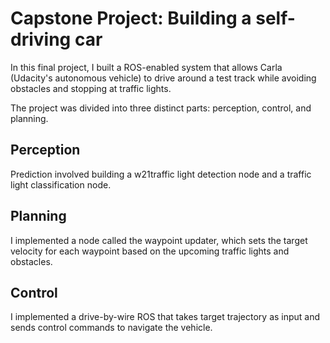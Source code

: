 # Capstone Project: Building a self-driving car
In this final project, I built a ROS-enabled system that allows Carla (Udacity's autonomous vehicle) to drive around a test track while avoiding obstacles and stopping at traffic lights. 

The project was divided into three distinct parts: perception, control, and planning.

## Perception
Prediction involved building a w21traffic light detection node and a traffic light classification node. 

## Planning
I implemented a node called the waypoint updater, which sets the target velocity for each waypoint based on the upcoming traffic lights and obstacles. 

## Control
I implemented a drive-by-wire ROS that takes target trajectory as input and sends control commands to navigate the vehicle.
